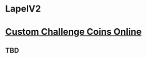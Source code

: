 # LapelV2
<a href="http://challengecoins.online" title="Link to the site"><h1>Custom Challenge Coins Online</h1></a>
<h2>TBD</h2>
